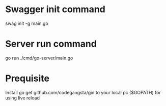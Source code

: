 # Swagger init command

swag init -g main.go

# Server run command

go run ./cmd/go-server/main.go

# Prequisite

Install go get github.com/codegangsta/gin to your local pc (\$GOPATH)
for using live reload
